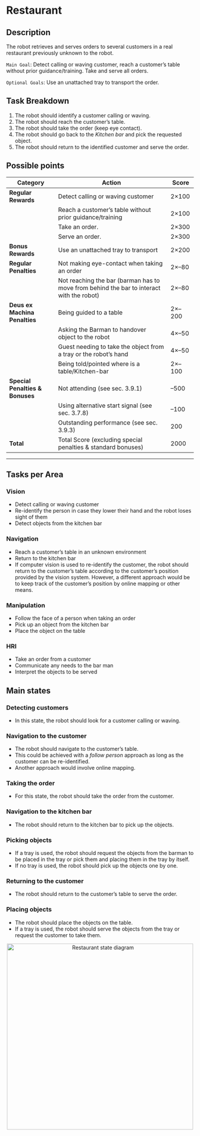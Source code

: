 # Restaurant

## Description

The robot retrieves and serves orders to several customers in a real restaurant previously unknown to the robot.

`Main Goal`: Detect calling or waving customer, reach a customer’s table without prior guidance/training. Take and serve all orders.

`Optional Goals`: Use an unattached tray to transport the order.

## Task Breakdown
1. The robot should identify a customer calling or waving.
2. The robot should reach the customer’s table.
3. The robot should take the order (keep eye contact).
4. The robot should go back to the *Kitchen bar* and pick the requested object.
5. The robot should return to the identified customer and serve the order.


## Possible points
| **Category**           | **Action**                                                 | **Score**   |
|-------------------------|-----------------------------------------------------------|-------------|
| **Regular Rewards**     | Detect calling or waving customer                         | 2×100       |
|                         | Reach a customer’s table without prior guidance/training  | 2×100       |
|                         | Take an order.                                            | 2×300       |
|                         | Serve an order.                                           | 2×300       |
| **Bonus Rewards**       | Use an unattached tray to transport                       | 2×200       |
| **Regular Penalties**   | Not making eye-contact when taking an order               | 2×–80       |
|                         | Not reaching the bar (barman has to move from behind the bar to interact with the robot) | 2×–80 |
| **Deus ex Machina Penalties** | Being guided to a table                              | 2×–200      |
|                         | Asking the Barman to handover object to the robot         | 4×–50       |
|                         | Guest needing to take the object from a tray or the robot’s hand | 4×–50  |
|                         | Being told/pointed where is a table/Kitchen-bar           | 2×–100      |
| **Special Penalties & Bonuses** | Not attending (see sec. 3.9.1)                   | –500        |
|                         | Using alternative start signal (see sec. 3.7.8)          | –100        |
|                         | Outstanding performance (see sec. 3.9.3)                 | 200         |
| **Total**               | Total Score (excluding special penalties & standard bonuses) | 2000    |

<hr />

## Tasks per Area

### Vision

- Detect calling or waving customer
- Re-identify the person in case they lower their hand and the robot loses sight of them
- Detect objects from the kitchen bar

### Navigation
- Reach a customer’s table in an unknown environment
- Return to the kitchen bar
- If computer vision is used to re-identify the customer, the robot should return to the customer’s table according to the customer’s position provided by the vision system. However, a different approach would be to keep track of the customer’s position by online mapping or other means.

### Manipulation
- Follow the face of a person when taking an order
- Pick up an object from the kitchen bar
- Place the object on the table

### HRI
- Take an order from a customer
- Communicate any needs to the bar man
- Interpret the objects to be served

## Main states

### Detecting customers
- In this state, the robot should look for a customer calling or waving. 

### Navigation to the customer
- The robot should navigate to the customer’s table.
- This could be achieved with a *follow person* approach as long as the customer can be re-identified.
- Another approach would involve online mapping.

### Taking the order
- For this state, the robot should take the order from the customer.

### Navigation to the kitchen bar
- The robot should return to the kitchen bar to pick up the objects.

### Picking objects
- If a tray is used, the robot should request the objects from the barman to be placed in the tray or pick them and placing them in the tray by itself.
- If no tray is used, the robot should pick up the objects one by one.

### Returning to the customer
- The robot should return to the customer’s table to serve the order.

### Placing objects
- The robot should place the objects on the table.
- If a tray is used, the robot should serve the objects from the tray or request the customer to take them.

<p align="center">
  <img width="500px" src="/assets/tasks/RestaurantDiagram.png" alt="Restaurant state diagram">
</p>

